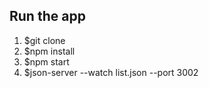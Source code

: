 ## Run the app
1. $git clone
2. $npm install
3. $npm start
4. $json-server --watch list.json --port 3002


